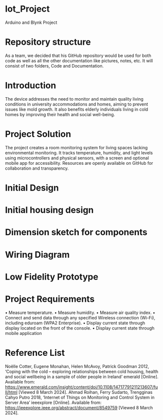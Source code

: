 # Iot_Project
Arduino and Blynk Project

# Repository structure
As a team, we decided that his GitHub repository would be used for both code as well as all the other documentation like pictures, notes, etc.
It will consist of two folders, Code and Documentation.

# Introduction
The device addresses the need to monitor and maintain quality living conditions in university accommodations and homes, aiming to prevent issues like mold growth. It also benefits elderly individuals living in cold homes by improving their health and social well-being.

# Project Solution
The project creates a room monitoring system for living spaces lacking environmental monitoring. It tracks temperature, humidity, and light levels using microcontrollers and physical sensors, with a screen and optional mobile app for accessibility. Resources are openly available on GitHub for collaboration and transparency.

# Initial Design
  # Initial housing design

  # Dimension sketch for components

  # Wiring Diagram

  # Low Fidelity Prototype 



# Project Requirements
•	Measure temperature.
•	Measure humidity.
•	Measure air quality index.
•	Connect and send data through any specified Wireless connection (Wi-Fi), including eduroam (WPA2 Enterprise).
•	Display current state through display located on the front of the console.
•	Display current state through mobile application



# Reference List
Noëlle Cotter, Eugene Monahan, Helen McAvoy, Patrick Goodman 2012, ‘Coping with the cold – exploring relationships between cold housing, health and social wellbeing in a sample of older people in Ireland’ emerald [Online]. Available from: https://www.emerald.com/insight/content/doi/10.1108/14717791211213607/full/html
[Viewed 8 March 2024]. 
Ahmad Roihan, Ferry Sudarto, Trengginas Cahyo Putro 2018, ‘Internet of Things on Monitoring and Control System in Server Area’ ieeexplore [Online]. Available from: https://ieeexplore.ieee.org/abstract/document/8549759
[Viewed 8 March 2024]. 



